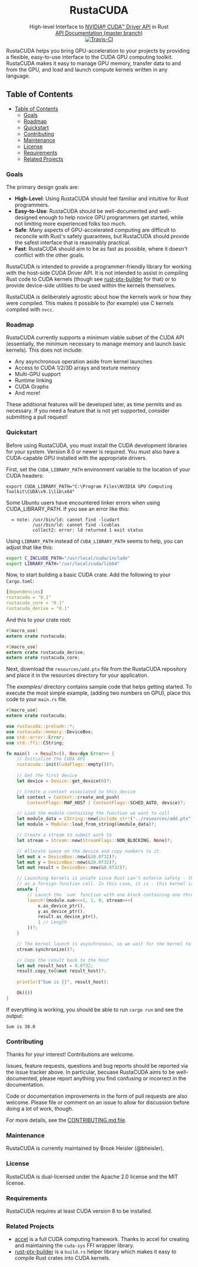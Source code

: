 <h1 align="center">RustaCUDA</h1>

<div align="center">High-level Interface to <a href="https://developer.nvidia.com/cuda-zone">NVIDIA® CUDA™ Driver API</a> in Rust</div>

<div align="center">
    <a href="https://bheisler.github.io/RustaCUDA/rustacuda/index.html">API Documentation (master branch)</a>
</div>

<div align="center">
	<a href="https://travis-ci.org/bheisler/RustaCUDA">
        <img src="https://travis-ci.org/bheisler/RustaCUDA.svg?branch=master" alt="Travis-CI">
    </a>
</div>

RustaCUDA helps you bring GPU-acceleration to your projects by providing a flexible, easy-to-use
interface to the CUDA GPU computing toolkit. RustaCUDA makes it easy to manage GPU memory,
transfer data to and from the GPU, and load and launch compute kernels written in any language.

## Table of Contents
- [Table of Contents](#table-of-contents)
  - [Goals](#goals)
  - [Roadmap](#roadmap)
  - [Quickstart](#quickstart)
  - [Contributing](#contributing)
  - [Maintenance](#maintenance)
  - [License](#license)
  - [Requirements](#requirements)
  - [Related Projects](#related-projects)

### Goals

 The primary design goals are:

 - __High-Level__: Using RustaCUDA should feel familiar and intuitive for Rust programmers.
 - __Easy-to-Use__: RustaCUDA should be well-documented and well-designed enough to help novice GPU programmers get started, while not limiting more experienced folks too much.
 - __Safe__: Many aspects of GPU-accelerated computing are difficult to reconcile with Rust's safety guarantees, but RustaCUDA should provide the safest interface that is reasonably practical.
 - __Fast__: RustaCUDA should aim to be as fast as possible, where it doesn't conflict with the other goals.

RustaCUDA is intended to provide a programmer-friendly library for working with the host-side CUDA
Driver API. It is not intended to assist in compiling Rust code to CUDA kernels (though see
[rust-ptx-builder](https://github.com/denzp/rust-ptx-builder) for that) or to provide device-side
utilities to be used within the kernels themselves.

RustaCUDA is deliberately agnostic about how the kernels work or how they were compiled. This makes
it possible to (for example) use C kernels compiled with `nvcc`.

### Roadmap

RustaCUDA currently supports a minimum viable subset of the CUDA API (essentially, the minimum
necessary to manage memory and launch basic kernels). This does not include:

- Any asynchronous operation aside from kernel launches
- Access to CUDA 1/2/3D arrays and texture memory
- Multi-GPU support
- Runtime linking
- CUDA Graphs
- And more!

These additional features will be developed later, as time permits and as necessary. If you need a
feature that is not yet supported, consider submitting a pull request!

### Quickstart

Before using RustaCUDA, you must install the CUDA development libraries for your system. Version
8.0 or newer is required. You must also have a CUDA-capable GPU installed with the appropriate
drivers.

First, set the `CUDA_LIBRARY_PATH` environment variable to the location of your CUDA headers:

```text
export CUDA_LIBRARY_PATH="C:\Program Files\NVIDIA GPU Computing Toolkit\CUDA\v9.1\lib\x64"
```

Some Ubuntu users have encountered linker errors when using CUDA_LIBRARY_PATH. If you see an error
like this:

```text
  = note: /usr/bin/ld: cannot find -lcudart                                                              
          /usr/bin/ld: cannot find -lcublas                                                              
          collect2: error: ld returned 1 exit status 
```

Using `LIBRARY_PATH` instead of `CUDA_LIBRARY_PATH` seems to help, you can adjust that like this:

```bash
export C_INCLUDE_PATH="/usr/local/cuda/include"
export LIBRARY_PATH="/usr/local/cuda/lib64"
```

Now, to start building a basic CUDA crate. Add the following to your `Cargo.toml`:

```yaml
[dependencies]
rustacuda = "0.1"
rustacuda_core = "0.1"
rustacuda_derive = "0.1"
```

And this to your crate root:

```rust
#[macro_use]
extern crate rustacuda;

#[macro_use]
extern crate rustacuda_derive;
extern crate rustacuda_core;
```

Next, download the `resources/add.ptx` file from the RustaCUDA repository and place it in
the resources directory for your application.

The *examples/* directory contains sample code that helps getting started. 
To execute the most simple example, (adding two numbers on GPU),
place this code to your `main.rs` file.

```rust
#[macro_use]
extern crate rustacuda;

use rustacuda::prelude::*;
use rustacuda::memory::DeviceBox;
use std::error::Error;
use std::ffi::CString;

fn main() -> Result<(), Box<dyn Error>> {
    // Initialize the CUDA API
    rustacuda::init(CudaFlags::empty())?;
    
    // Get the first device
    let device = Device::get_device(0)?;

    // Create a context associated to this device
    let context = Context::create_and_push(
        ContextFlags::MAP_HOST | ContextFlags::SCHED_AUTO, device)?;

    // Load the module containing the function we want to call
    let module_data = CString::new(include_str!("../resources/add.ptx"))?;
    let module = Module::load_from_string(&module_data)?;

    // Create a stream to submit work to
    let stream = Stream::new(StreamFlags::NON_BLOCKING, None)?;

    // Allocate space on the device and copy numbers to it.
    let mut x = DeviceBox::new(&10.0f32)?;
    let mut y = DeviceBox::new(&20.0f32)?;
    let mut result = DeviceBox::new(&0.0f32)?;

    // Launching kernels is unsafe since Rust can't enforce safety - think of kernel launches
    // as a foreign-function call. In this case, it is - this kernel is written in CUDA C.
    unsafe {
        // Launch the `sum` function with one block containing one thread on the given stream.
        launch!(module.sum<<<1, 1, 0, stream>>>(
            x.as_device_ptr(),
            y.as_device_ptr(),
            result.as_device_ptr(),
            1 // Length
        ))?;
    }

    // The kernel launch is asynchronous, so we wait for the kernel to finish executing
    stream.synchronize()?;

    // Copy the result back to the host
    let mut result_host = 0.0f32;
    result.copy_to(&mut result_host)?;
    
    println!("Sum is {}", result_host);

    Ok(())
}
```

If everything is working, you should be able to run `cargo run` and see the output:

```text
Sum is 30.0
```

### Contributing

Thanks for your interest! Contributions are welcome.

Issues, feature requests, questions and bug reports should be reported via the issue tracker above.
In particular, becuase RustaCUDA aims to be well-documented, please report anything you find
confusing or incorrect in the documentation.

Code or documentation improvements in the form of pull requests are also welcome. Please file or
comment on an issue to allow for discussion before doing a lot of work, though.

For more details, see the [CONTRIBUTING.md file](https://github.com/bheisler/rustaCUDA/blob/master/CONTRIBUTING.md).

### Maintenance

RustaCUDA is currently maintained by Brook Heisler (@bheisler).

### License

RustaCUDA is dual-licensed under the Apache 2.0 license and the MIT license.

### Requirements

RustaCUDA requires at least CUDA version 8 to be installed.

### Related Projects

- [accel](https://github.com/rust-accel/accel) is a full CUDA computing framework. Thanks to accel for creating and maintaining the `cuda-sys` FFI wrapper library.
- [rust-ptx-builder](https://github.com/denzp/rust-ptx-builder) is a `build.rs` helper library which makes it easy to compile Rust crates into CUDA kernels.

